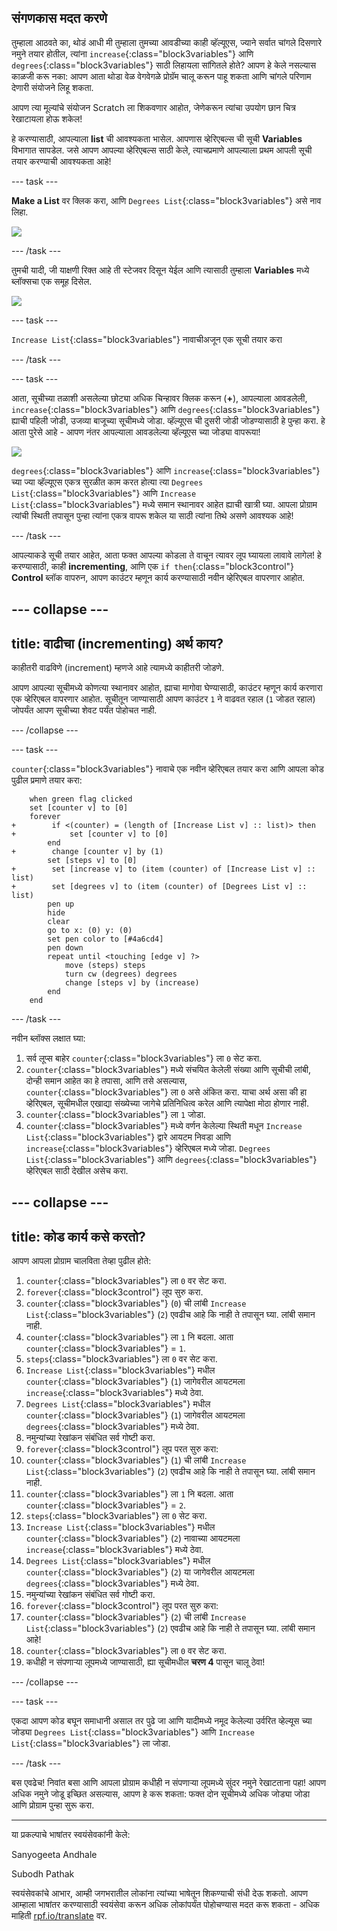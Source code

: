 ## संगणकास मदत करणे

तुम्हाला आठवते का, थोडं आधी मी तुम्हाला तुमच्या आवडीच्या काही व्हॅल्यूएस, ज्याने सर्वात चांगले दिसणारे नमुने तयार होतील, त्यांना `increase`{:class="block3variables"} आणि `degrees`{:class="block3variables"} साठी लिहायला सांगितले होते? आपण हे केले नसल्यास काळजी करू नका: आपण आता थोडा वेळ वेगवेगळे प्रोग्रॅम चालू करून पाहू शकता आणि चांगले परिणाम देणारी संयोजने लिहू शकता.

आपण त्या मूल्यांचे संयोजन Scratch ला शिकवणार आहोत, जेणेकरून त्यांचा उपयोग छान चित्र रेखाटायला होऊ शकेल!

हे करण्यासाठी, आपल्याला **list** ची आवश्यकता भासेल. आपणास व्हेरिएबल्स ची सूची **Variables** विभागात सापडेल. जसे आपण आपल्या व्हेरिएबल्स साठी केले, त्याचप्रमाणे आपल्याला प्रथम आपली सूची तयार करण्याची आवश्यकता आहे!

--- task ---

**Make a List** वर क्लिक करा, आणि `Degrees List`{:class="block3variables"} असे नाव लिहा.

![](images/makeAList.png)

--- /task ---

तुमची यादी, जी याक्षणी रिक्त आहे ती स्टेजवर दिसून येईल आणि त्यासाठी तुम्हाला **Variables** मध्ये ब्लॉक्सचा एक समूह दिसेल.

![](images/listBlocks.png)

--- task ---

`Increase List`{:class="block3variables"} नावाचीअजून एक सूची तयार करा

--- /task ---

--- task ---

आता, सूचीच्या तळाशी असलेल्या छोट्या अधिक चिन्हावर क्लिक करून (**+**), आपल्याला आवडलेली, `increase`{:class="block3variables"} आणि `degrees`{:class="block3variables"} ह्याची पहिली जोडी, उजव्या बाजूच्या सूचीमध्ये जोडा. व्हॅल्यूएस ची दुसरी जोडी जोडण्यासाठी हे पुन्हा करा. हे आता पुरेसे आहे - आपण नंतर आपल्याला आवडलेल्या व्हॅल्यूएस च्या जोड्या वापरूया!

![](images/helping2.png)

`degrees`{:class="block3variables"} आणि `increase`{:class="block3variables"} च्या ज्या व्हॅल्यूएस एकत्र सुरळीत काम करत होत्या त्या `Degrees List`{:class="block3variables"} आणि `Increase List`{:class="block3variables"} मध्ये समान स्थानावर आहेत ह्याची खात्री घ्या. आपला प्रोग्राम त्यांची स्थिती तपासून पुन्हा त्यांना एकत्र वापरू शकेल या साठी त्यांना तिथे असणे आवश्यक आहे!

--- /task ---

आपल्याकडे सूची तयार आहेत, आता फक्त आपल्या कोडला ते वाचून त्यावर लूप घ्यायला लावावे लागेल! हे करण्यासाठी, काही **incrementing**, आणि एक `if then`{:class="block3control"} **Control** ब्लॉक वापरुन, आपण काउंटर म्हणून कार्य करण्यासाठी नवीन व्हेरिएबल वापरणार आहोत.

--- collapse ---
---
title: वाढीचा (incrementing) अर्थ काय?
---

काहीतरी वाढविणे (increment) म्हणजे आहे त्यामध्ये काहीतरी जोडणे.

आपण आपल्या सूचीमध्ये कोणत्या स्थानावर आहोत, ह्याचा मागोवा घेण्यासाठी, काउंटर म्हणून कार्य करणारा एक व्हेरिएबल वापरणार आहोत. सूचीतून जाण्यासाठी आपण काउंटर `1` ने वाढवत रहाल (`1` जोडत रहाल) जोपर्यंत आपण सूचीच्या शेवट पर्यंत पोहोचत नाही.

--- /collapse ---

--- task ---

`counter`{:class="block3variables"} नावाचे एक नवीन व्हेरिएबल तयार करा आणि आपला कोड पुढील प्रमाणे तयार करा:

```blocks3
    when green flag clicked
    set [counter v] to [0]
    forever 
+        if <(counter) = (length of [Increase List v] :: list)> then 
+            set [counter v] to [0]
        end
+        change [counter v] by (1)
        set [steps v] to [0]
+        set [increase v] to (item (counter) of [Increase List v] :: list)
+        set [degrees v] to (item (counter) of [Degrees List v] :: list)
        pen up
        hide
        clear
        go to x: (0) y: (0)
        set pen color to [#4a6cd4]
        pen down
        repeat until <touching [edge v] ?> 
            move (steps) steps
            turn cw (degrees) degrees
            change [steps v] by (increase)
        end
    end
```

--- /task ---

नवीन ब्लॉक्स लक्षात घ्या:

1. सर्व लूप्स बाहेर `counter`{:class="block3variables"} ला `0` सेट करा.
2. `counter`{:class="block3variables"} मध्ये संचयित केलेली संख्या आणि सूचीची लांबी, दोन्ही समान आहेत का हे तपासा, आणि तसे असल्यास, `counter`{:class="block3variables"} ला `0` असे अंकित करा. याचा अर्थ असा की हा व्हेरिएबल, सूचीमधील एखाद्या संख्येच्या जागेचे प्रतिनिधित्व करेल आणि त्यापेक्षा मोठा होणार नाही.
3. `counter`{:class="block3variables"} ला `1` जोडा.
4. `counter`{:class="block3variables"} मध्ये वर्णन केलेल्या स्थिती मधून `Increase List`{:class="block3variables"} द्वारे आयटम निवडा आणि `increase`{:class="block3variables"} व्हेरिएबल मध्ये जोडा. `Degrees List`{:class="block3variables"} आणि `degrees`{:class="block3variables"} व्हेरिएबल साठी देखील असेच करा.

--- collapse ---
---
title: कोड कार्य कसे करतो?
---

आपण आपला प्रोग्राम चालविता तेव्हा पुढील होते:

1. `counter`{:class="block3variables"} ला `0` वर सेट करा.
2. `forever`{:class="block3control"} लूप सुरु करा.
3. `counter`{:class="block3variables"} (`0`) ची लांबी `Increase List`{:class="block3variables"} (`2`) एवढीच आहे कि नाही ते तपासून घ्या. लांबी समान नाही.
4. `counter`{:class="block3variables"} ला `1` नि बदला. आता `counter`{:class="block3variables"} = `1`.
5. `steps`{:class="block3variables"} ला `0` वर सेट करा.
6. `Increase List`{:class="block3variables"} मधील `counter`{:class="block3variables"} (`1`) जागेवरील आयटमला `increase`{:class="block3variables"} मध्ये ठेवा.
7. `Degrees List`{:class="block3variables"} मधील `counter`{:class="block3variables"} (`1`) जागेवरील आयटमला `degrees`{:class="block3variables"} मध्ये ठेवा.
8. नमुन्यांच्या रेखांकन संबंधित सर्व गोष्टी करा.
9. `forever`{:class="block3control"} लूप परत सुरु करा:
10. `counter`{:class="block3variables"} (`1`) ची लांबी `Increase List`{:class="block3variables"} (`2`) एवढीच आहे कि नाही ते तपासून घ्या. लांबी समान नाही.
11. `counter`{:class="block3variables"} ला `1` नि बदला. आता `counter`{:class="block3variables"} = `2`.
12. `steps`{:class="block3variables"} ला `0` सेट करा.
13. `Increase List`{:class="block3variables"} मधील `counter`{:class="block3variables"} (`2`) नावाच्या आयटमला `increase`{:class="block3variables"} मध्ये ठेवा.
14. `Degrees List`{:class="block3variables"} मधील `counter`{:class="block3variables"} (`2`) या जागेवरील आयटमला `degrees`{:class="block3variables"} मध्ये ठेवा.
15. नमुन्यांच्या रेखांकन संबंधित सर्व गोष्टी करा.
16. `forever`{:class="block3control"} लूप परत सुरु करा:
17. `counter`{:class="block3variables"} (`2`) ची लांबी `Increase List`{:class="block3variables"} (`2`) एवढीच आहे कि नाही ते तपासून घ्या. लांबी समान आहे!
18. `counter`{:class="block3variables"} ला `0` वर सेट करा.
19. कधीही न संपणार्‍या लूपमध्ये जाण्यासाठी, ह्या सूचीमधील **चरण 4** पासून चालू ठेवा!

--- /collapse ---

--- task ---

एकदा आपण कोड बघून समाधानी असाल तर पुढे जा आणि यादीमध्ये नमूद केलेल्या उर्वरित व्हेल्यूस च्या जोड्या `Degrees List`{:class="block3variables"} आणि `Increase List`{:class="block3variables"} ला जोडा.

--- /task ---

बस एवढेच! निवांत बसा आणि आपला प्रोग्राम कधीही न संपणार्‍या लूपमध्ये सुंदर नमुने रेखाटताना पहा! आपण अधिक नमुने जोडू इच्छित असल्यास, आपण हे करू शकता: फक्त दोन सूचीमध्ये अधिक जोड्या जोडा आणि प्रोग्राम पुन्हा सुरू करा.


***
या प्रकल्पाचे भाषांतर स्वयंसेवकांनी केले:

Sanyogeeta Andhale

Subodh Pathak

स्वयंसेवकांचे आभार, आम्ही जगभरातील लोकांना त्यांच्या भाषेतून शिकण्याची संधी देऊ शकतो. आपण आम्हाला भाषांतर करण्यासाठी स्वयंसेवा करून अधिक लोकांपर्यंत पोहोचण्यास मदत करू शकता - अधिक माहिती [rpf.io/translate](https://rpf.io/translate) वर.